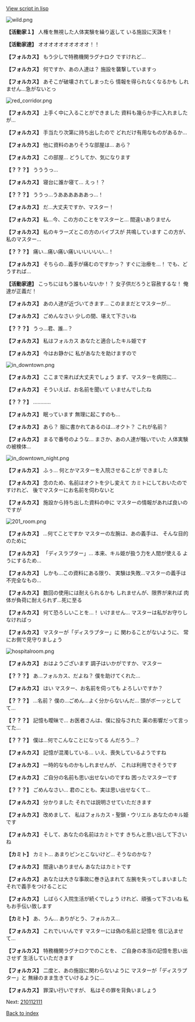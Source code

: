 [View script in lisp](../scripts/210112100.txt)

![wild.png](../images/backgrounds/wild.png)

**【活動家１】**
人権を無視した人体実験を繰り返して
いる施設に天誅を！

**【活動家達】**
オオオオオオオオオオ！！

**【フォルカス】**
もう少しで特務機関ラグナロク
ですけれど…

**【フォルカス】**
何ですか、あの人達は？
施設を襲撃していますっ

**【フォルカス】**
あそこが破壊されてしまったら
情報を得られなくなるかも
しれません…急がないとっ

![red_corridor.png](../images/backgrounds/red_corridor.png)

**【フォルカス】**
上手く中に入ることができました
資料も幾らか手に入れましたが…

**【フォルカス】**
手当たり次第に持ち出したので
どれだけ有用なものがあるか…

**【フォルカス】**
他に資料のありそうな部屋は…
あら？

**【フォルカス】**
この部屋…
どうしてか、気になります

**【？？？】**
うううっ…

**【フォルカス】**
寝台に誰か寝て…
えっ！？

**【？？？】**
ううっ…うああああああっ…！

**【フォルカス】**
だ…大丈夫ですか、マスター！

**【フォルカス】**
私…今、この方のことをマスターと…
間違いありません

**【フォルカス】**
私のキラーズとこの方のバイブスが
共鳴しています
この方が、私のマスター…

**【？？？】**
痛い…痛い痛い痛いいいいいい…！

**【フォルカス】**
そちらの…義手が痛むのですかっ？
すぐに治療を…！
でも、どうすれば…

**【活動家達】**
こっちにはもう誰もいないか！？
女子供だろうと容赦するな！
俺達が正義だ！

**【フォルカス】**
あの人達が近づいてきます…
このままだとマスターが…

**【フォルカス】**
ごめんなさい
少しの間、堪えて下さいね

**【？？？】**
うっ…君、誰…？

**【フォルカス】**
私はフォルカス
あなたと適合したキル姫です

**【フォルカス】**
今はお静かに
私があなたを助けますので

![in_downtown.png](../images/backgrounds/in_downtown.png)

**【フォルカス】**
ここまで来れば大丈夫でしょう
まず、マスターを病院に…

**【フォルカス】**
そういえば、お名前を聞いて
いませんでしたね

**【？？？】**
…………

**【フォルカス】**
眠っています
無理に起こすのも…

**【フォルカス】**
あら？
服に書かれてあるのは…オクト？
これが名前？

**【フォルカス】**
まるで番号のような…
まさか、あの人達が騒いでいた
人体実験の被検体…

![in_downtown_night.png](../images/backgrounds/in_downtown_night.png)

**【フォルカス】**
ふぅ…
何とかマスターを入院させることが
できました

**【フォルカス】**
念のため、名前はオクトを少し変えて
カミトにしておいたのですけれど、
後でマスターにお名前を伺わないと

**【フォルカス】**
施設から持ち出した資料の中に
マスターの情報があれば良いのですが

![201_room.png](../images/backgrounds/201_room.png)

**【フォルカス】**
…何てことですか
マスターの左腕は、あの義手は、
そんな目的のために

**【フォルカス】**
「ディスラプター」…
本来、キル姫が扱う力を人間が使える
ようにするため…

**【フォルカス】**
しかも…この資料にある限り、
実験は失敗…マスターの義手は
不完全なもの…

**【フォルカス】**
数回の使用には耐えられるかも
しれませんが、限界が来れば
肉体が負荷に耐えられず…死に至る

**【フォルカス】**
何て恐ろしいことを…！
いけません…
マスターは私がお守りしなければっ

**【フォルカス】**
マスターが「ディスラプター」に
関わることがないように、
常にお側で見守りましょう

![hospitalroom.png](../images/backgrounds/hospitalroom.png)

**【フォルカス】**
おはようございます
調子はいかがですか、マスター

**【？？？】**
あ…フォルカス、だよね？
僕を助けてくれた…

**【フォルカス】**
はい
マスター、お名前を伺っても
よろしいですか？

**【？？？】**
…名前？
僕の…ごめん…よく分からないんだ…
頭がボーッとしてて…

**【？？？】**
記憶も曖昧で…
お医者さんは、僕に投与された
薬の影響だって言ってた…

**【？？？】**
僕は…何でこんなことになってる
んだろう…？

**【フォルカス】**
記憶が混濁している…
いえ、喪失しているようですね

**【フォルカス】**
一時的なものかもしれませんが、
これは利用できそうです

**【フォルカス】**
ご自分の名前も思い出せないのですね
困ったマスターです

**【？？？】**
ごめんなさい…
君のことも、実は思い出せなくて…

**【フォルカス】**
分かりました
それでは説明させていただきます

**【フォルカス】**
改めまして、
私はフォルカス・聖鎖・ウリエル
あなたのキル姫です

**【フォルカス】**
そして、あなたの名前はカミトです
きちんと思い出して下さいね

**【カミト】**
カミト…
あまりピンとこないけど…
そうなのかな？

**【フォルカス】**
間違いありません
あなたはカミトです

**【フォルカス】**
あなたは大きな事故に巻き込まれて
左腕を失ってしまいました
それで義手をつけることに

**【フォルカス】**
しばらく入院生活が続くでしょう
けれど、頑張って下さいね
私もお手伝い致します

**【カミト】**
あ、うん…
ありがとう、フォルカス…

**【フォルカス】**
これでいいんです
マスターには偽の名前と記憶を
信じ込ませて…

**【フォルカス】**
特務機関ラグナロクでのことを、
ご自身の本当の記憶を思い出させず
生活していただきます

**【フォルカス】**
二度と、あの施設に関わらないように
マスターが「ディスラプター」と
無縁のまま生きていけるように…

**【フォルカス】**
罪深い行いですが、
私はその罪を背負いましょう

Next: [210112111](210112111.md)

[Back to index](index.md)
